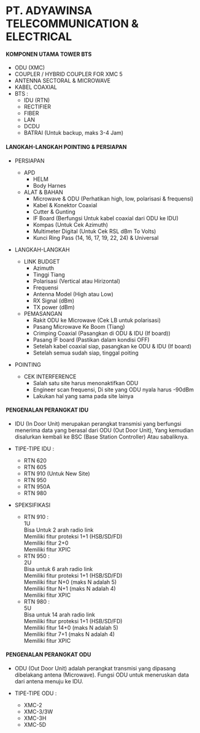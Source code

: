 # PT. ADYAWINSA TELECOMMUNICATION & ELECTRICAL

#### KOMPONEN UTAMA TOWER BTS
- ODU (XMC)
- COUPLER / HYBRID COUPLER FOR XMC 5
- ANTENNA SECTORAL & MICROWAVE
- KABEL COAXIAL
- BTS : 
  - IDU (RTN)
  - RECTIFIER
  - FIBER
  - LAN
  - DCDU
  - BATRAI (Untuk backup, maks 3-4 Jam)

#### LANGKAH-LANGKAH POINTING & PERSIAPAN
- PERSIAPAN
  - APD
    - HELM
    - Body Harnes
  - ALAT & BAHAN
    - Microwave & ODU (Perhatikan high, low, polarisasi & frequensi)
    - Kabel & Konektor Coaxial
    - Cutter & Gunting
    - IF Board (Berfungsi Untuk kabel coaxial dari ODU ke IDU)
    - Kompas (Untuk Cek Azimuth)
    - Multimeter Digital (Untuk Cek RSL dBm To Volts)
    - Kunci Ring Pass (14, 16, 17, 19, 22, 24) & Universal 
 
- LANGKAH-LANGKAH
  - LINK BUDGET
    - Azimuth
    - Tinggi Tiang
    - Polarisasi (Vertical atau Hirizontal)
    - Frequensi
    - Antenna Model (High atau Low)
    - RX Signal (dBm)
    - TX power (dBm)
  - PEMASANGAN
    - Rakit ODU ke Microwave (Cek LB untuk polarisasi)
    - Pasang Microwave Ke Boom (Tiang)
    - Crimping Coaxial (Pasangkan di ODU & IDU (If board))
    - Pasang IF board (Pastikan dalam kondisi OFF)
    - Setelah kabel coaxial siap, pasangkan ke ODU & IDU (If board)
    - Setelah semua sudah siap, tinggal poiting
 
- POINTING
  - CEK INTERFERENCE
    - Salah satu site harus menonaktifkan ODU
    - Engineer scan frequensi, Di site yang ODU nyala harus -90dBm
    - Lakukan hal yang sama pada site lainya

#### PENGENALAN PERANGKAT IDU
- IDU (In Door Unit) merupakan perangkat transmisi yang berfungsi menerima data yang berasal dari ODU (Out Door Unit), Yang kemudian disalurkan kembali ke BSC (Base Station Controller) Atau sabaliknya.

- TIPE-TIPE IDU : 
  - RTN 620
  - RTN 605
  - RTN 910 (Untuk New Site)
  - RTN 950
  - RTN 950A
  - RTN 980

- SPEKSIFIKASI
  - RTN 910 : <br> 1U <br> Bisa Untuk 2 arah radio link <br> Memiliki fitur proteksi 1+1 (HSB/SD/FD) <br> Memiliki fitur 2+0 <br> Memiliki fitur XPIC
  - RTN 950 : <br> 2U <br> Bisa untuk 6 arah radio link <br> Memiliki fitur proteksi 1+1 (HSB/SD/FD) <br> Memiliki fitur N+0 (maks N adalah 5) <br> Memiliki fitur N+1 (maks N adalah 4) <br> Memiliki fitur XPIC
  - RTN 980 : <br> 5U <br> Bisa untuk 14 arah radio link <br> Memiliki fitur proteksi 1+1 (HSB/SD/FD) <br> Memiliki fitur 14+0 (maks N adalah 5) <br> Memiliki fitur 7+1 (maks N adalah 4) <br> Memiliki fitur XPIC

#### PENGENALAN PERANGKAT ODU
- ODU (Out Door Unit) adalah perangkat transmisi yang dipasang dibelakang antena (Microwave). Fungsi ODU untuk meneruskan data dari antena menuju ke IDU.

- TIPE-TIPE ODU :
  - XMC-2 
  - XMC-3/3W
  - XMC-3H
  - XMC-5D
